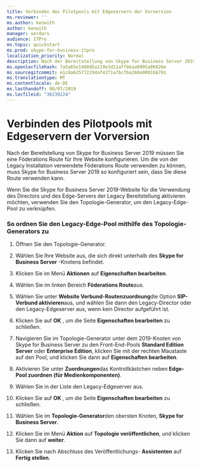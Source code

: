 ```yaml
---
title: Verbinden des Pilotpools mit Edgeservern der Vorversion
ms.reviewer: ''
ms.author: kenwith
author: kenwith
manager: serdars
audience: ITPro
ms.topic: quickstart
ms.prod: skype-for-business-itpro
localization_priority: Normal
description: Nach der Bereitstellung von Skype for Business Server 2019 müssen Sie eine Föderations Route für Ihre Website konfigurieren. Um die von der Legacy Installation verwendete Föderations Route verwenden zu können, muss Skype for Business Server 2019 so konfiguriert sein, dass Sie diese Route verwenden kann.
ms.openlocfilehash: 7a5a65e1488d5a119e3d11affbbaa9995a06626e
ms.sourcegitcommit: e1c8a62577229daf42f1a7bcfba268a9001bb791
ms.translationtype: MT
ms.contentlocale: de-DE
ms.lasthandoff: 08/07/2019
ms.locfileid: "36239224"
---
```

# <a name="connect-pilot-pool-to-legacy-edge-servers"></a>Verbinden des Pilotpools mit Edgeservern der Vorversion

Nach der Bereitstellung von Skype for Business Server 2019 müssen Sie eine Föderations Route für Ihre Website konfigurieren. Um die von der Legacy Installation verwendete Föderations Route verwenden zu können, muss Skype for Business Server 2019 so konfiguriert sein, dass Sie diese Route verwenden kann. 
  
Wenn Sie die Skype for Business Server 2019-Website für die Verwendung des Directors und des Edge-Servers der Legacy Bereitstellung aktivieren möchten, verwenden Sie den Topologie-Generator, um den Legacy-Edge-Pool zu verknüpfen.
  
### <a name="to-associate-the-legacy-edge-pool-by-using-topology-builder"></a>So ordnen Sie den Legacy-Edge-Pool mithilfe des Topologie-Generators zu

1. Öffnen Sie den Topologie-Generator. 
    
2. Wählen Sie Ihre Website aus, die sich direkt unterhalb des **Skype for Business Server** -Knotens befindet. 
    
3. Klicken Sie im Menü **Aktionen** auf **Eigenschaften bearbeiten**.
    
4. Wählen Sie im linken Bereich **Föderations Route**aus.
    
5. Wählen Sie unter **Website Verbund-Routenzuordnung**die Option **SIP-Verbund aktivieren**aus, und wählen Sie dann den Legacy-Director oder den Legacy-Edgeserver aus, wenn kein Director aufgeführt ist.
  
6. Klicken Sie auf **OK** , um die Seite **Eigenschaften bearbeiten** zu schließen. 
    
7. Navigieren Sie im Topologie-Generator unter dem 2019-Knoten von Skype for Business Server zu den Front-End-Pools **Standard Edition Server** oder **Enterprise Edition**, klicken Sie mit der rechten Maustaste auf den Pool, und klicken Sie dann auf **Eigenschaften bearbeiten**.
    
8. Aktivieren Sie unter **Zuordnungen**das Kontrollkästchen neben **Edge-Pool zuordnen (für Medienkomponenten)**. 
    
9. Wählen Sie in der Liste den Legacy-Edgeserver aus. 
  
10. Klicken Sie auf **OK** , um die Seite **Eigenschaften bearbeiten** zu schließen. 
    
11. Wählen Sie im **Topologie-Generator**den obersten Knoten, **Skype for Business Server**.
    
12. Klicken Sie im Menü **Aktion** auf **Topologie veröffentlichen**, und klicken Sie dann auf **weiter**.
    
13. Klicken Sie nach Abschluss des Veröffentlichungs- **Assistenten** auf **Fertig stellen**.
    

